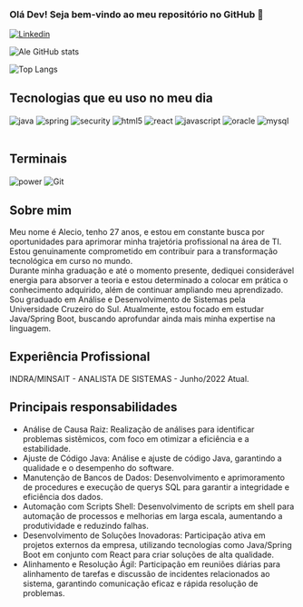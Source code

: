 ### Olá Dev! Seja bem-vindo ao meu repositório no GitHub 🫡

[![Linkedin](https://img.shields.io/badge/LinkedIn-0077B5?style=for-the-badge&logo=linkedin&logoColor=white)](https://www.linkedin.com/in/al%C3%A9cio-ara%C3%BAjo/)

![Ale GitHub stats](https://github-readme-stats.vercel.app/api?username=Alecio-99&show_icons=true&theme=dracula)

![Top Langs](https://github-readme-stats.vercel.app/api/top-langs/?username=Alecio-99&size_weight=0.5&count_weight=0.5)

## Tecnologias que eu uso no meu dia

<div>
<img align="center" alt="java" src="https://img.shields.io/badge/Java-ED8B00?style=for-the-badge&logo=openjdk&logoColor=white">
<img align="center" alt="spring" src="https://img.shields.io/badge/Spring-6DB33F?style=for-the-badge&logo=spring&logoColor=white">
<img align="center" alt="security" src="https://img.shields.io/badge/Spring_Security-6DB33F?style=for-the-badge&logo=Spring-Security&logoColor=white">
<img align="center" alt="html5" src="https://img.shields.io/badge/HTML5-E34F26?style=for-the-badge&logo=html5&logoColor=white">
<img align="center" alt="react" src="https://img.shields.io/badge/React-20232A?style=for-the-badge&logo=react&logoColor=61DAFB">
<img align="center" alt="javascript" src="https://img.shields.io/badge/JavaScript-F7DF1E?style=for-the-badge&logo=javascript&logoColor=black">
<img align="center" alt="oracle" src="https://img.shields.io/badge/Oracle-F80000?style=for-the-badge&logo=Oracle&logoColor=white">
<img align="center" alt="mysql" src="https://img.shields.io/badge/MySQL-005C84?style=for-the-badge&logo=mysql&logoColor=white">
</div></br>

## Terminais
<img align="center" alt="power" src="https://img.shields.io/badge/powershell-5391FE?style=for-the-badge&logo=powershell&logoColor=white">
<img align="center" alt="Git" src="https://img.shields.io/badge/GIT-E44C30?style=for-the-badge&logo=git&logoColor=white"></br>

## Sobre mim

Meu nome é Alecio, tenho 27 anos, e estou em constante busca por oportunidades para aprimorar minha trajetória profissional na área de TI. Estou genuinamente comprometido em contribuir para a transformação tecnológica em curso no mundo.</br>
Durante minha graduação e até o momento presente, dediquei considerável energia para absorver a teoria e estou determinado a colocar em prática o conhecimento adquirido, além de continuar ampliando meu aprendizado.</br>
Sou graduado em Análise e Desenvolvimento de Sistemas pela Universidade Cruzeiro do Sul. Atualmente, estou focado em estudar Java/Spring Boot, buscando aprofundar ainda mais minha expertise na linguagem.</br>

## Experiência Profissional 
INDRA/MINSAIT - ANALISTA DE SISTEMAS - Junho/2022 Atual. 

## Principais responsabilidades
- Análise de Causa Raiz: Realização de análises para identificar problemas sistêmicos, com foco em otimizar a eficiência e a estabilidade.</br> 
- Ajuste de Código Java: Análise e ajuste de código Java, garantindo a qualidade e o desempenho do software.</br>
- Manutenção de Bancos de Dados: Desenvolvimento e aprimoramento de procedures e execução de querys SQL para garantir a integridade e eficiência dos dados.</br>
- Automação com Scripts Shell: Desenvolvimento de scripts em shell para automação de processos e melhorias em larga escala, aumentando a produtividade e reduzindo falhas.</br>
- Desenvolvimento de Soluções Inovadoras: Participação ativa em projetos externos da empresa, utilizando tecnologias como Java/Spring Boot em conjunto com React para criar soluções de alta qualidade.</br>
- Alinhamento e Resolução Ágil: Participação em reuniões diárias para alinhamento de tarefas e discussão de incidentes relacionados ao sistema, garantindo comunicação eficaz e rápida resolução de problemas.</br>
